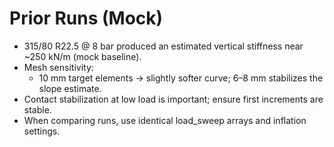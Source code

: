 # Prior Runs (Mock)
- 315/80 R22.5 @ 8 bar produced an estimated vertical stiffness near ~250 kN/m (mock baseline).
- Mesh sensitivity:
  - 10 mm target elements → slightly softer curve; 6–8 mm stabilizes the slope estimate.
- Contact stabilization at low load is important; ensure first increments are stable.
- When comparing runs, use identical load_sweep arrays and inflation settings.
